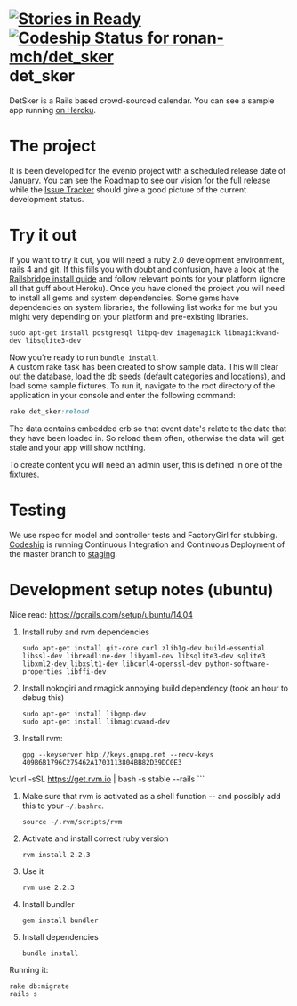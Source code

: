 [![Stories in Ready](https://badge.waffle.io/ronan-mch/det_sker.png?label=ready&title=Ready)](https://waffle.io/ronan-mch/det_sker)
[ ![Codeship Status for ronan-mch/det_sker](https://www.codeship.io/projects/efb8ed90-03c6-0132-4808-06cd9fe8c123/status)](https://www.codeship.io/projects/30535)
det_sker
========

DetSker is a Rails based crowd-sourced calendar. You can see a sample app running [on Heroku](http://thawing-dawn-8343.herokuapp.com/).

# The project
It is been developed for the evenio project with a scheduled release date of January.
You can see the Roadmap to see our vision for the full release while the [Issue Tracker](https://github.com/ronan-mch/det_sker/issues)
 should give a good picture of the current development status.


# Try it out
If you want to try it out, you will need a ruby 2.0 development environment, rails 4 and git.
If this fills you with doubt and confusion, have a look at the [Railsbridge install guide](http://docs.railsbridge.org/installfest/)
and follow relevant points for your platform (ignore all that guff about Heroku).
Once you have cloned the project you will need to install all gems and system dependencies. Some gems have dependencies on system libraries, the following list works for me but you might very depending on your platform and pre-existing libraries.

```
sudo apt-get install postgresql libpq-dev imagemagick libmagickwand-dev libsqlite3-dev
```
Now you're ready to run `bundle install`.  
A custom rake task has been created to show sample data.
This will clear out the database, load the db seeds (default categories and locations), and load some sample fixtures.
To run it, navigate to the root directory of the application in your console and enter the following command:
```ruby
rake det_sker:reload
```
The data contains embedded erb so that event date's relate to the date that they have been loaded in. So reload them
often, otherwise the data will get stale and your app will show nothing.

To create content you will need an admin user, this is defined in one of the fixtures.

# Testing
We use rspec for model and controller tests and FactoryGirl for stubbing.
[Codeship](https://www.codeship.io/projects/30535) is running Continuous Integration and Continuous Deployment of the master branch to [staging](http://thawing-dawn-8343.herokuapp.com/).


# Development setup notes (ubuntu)

Nice read: https://gorails.com/setup/ubuntu/14.04

 1. Install ruby and rvm dependencies
    ```
    sudo apt-get install git-core curl zlib1g-dev build-essential libssl-dev libreadline-dev libyaml-dev libsqlite3-dev sqlite3 libxml2-dev libxslt1-dev libcurl4-openssl-dev python-software-properties libffi-dev
    ```
 1. Install nokogiri and rmagick annoying build dependency (took an hour to debug this)
    ```
    sudo apt-get install libgmp-dev
    sudo apt-get install libmagicwand-dev
    ```
 1. Install rvm:
    ```
    gpg --keyserver hkp://keys.gnupg.net --recv-keys 409B6B1796C275462A1703113804BB82D39DC0E3
\curl -sSL https://get.rvm.io | bash -s stable --rails
    ```
 1. Make sure that rvm is activated as a shell function -- and possibly add this to your `~/.bashrc`.
    ```
    source ~/.rvm/scripts/rvm
    ```
 1. Activate and install correct ruby version
    ```
    rvm install 2.2.3
    ```
 1. Use it
    ```
    rvm use 2.2.3
    ```
 1. Install bundler
    ```
    gem install bundler
    ```
 1. Install dependencies
    ```
    bundle install
    ```

Running it:

    rake db:migrate
    rails s

